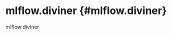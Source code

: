 # mlflow.diviner {#mlflow.diviner}

<div class="automodule" markdown="1" members="" undoc-members=""
show-inheritance="">

mlflow.diviner

</div>

